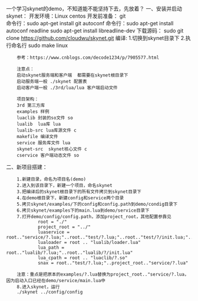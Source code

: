 一个学习skynet的demo，不知道能不能坚持下去，先放着？
一、安装并启动skynet：
        开发环境：Linux  centos
        开发前准备：
        git   
        命令行：sudo apt-get install git
        autoconf
        命令行：sudo apt-get install autoconf
        readline
        sudo apt-get install libreadline-dev
        下载源码：
        sudo git clone https://github.com/cloudwu/skynet.git
        编译:
        1.切换到skynet目录下
        2.执行命名行 sudo make linux

        参考：https://www.cnblogs.com/decode1234/p/7905577.html

        注意点：
        启动skynet服务端和客户端  都需要在skynet根目录下
        启动服务端一般 ./skynet 配置表
        启动客户端一般 ./3rd/lua/lua 客户端启动文件

        项目架构：
        3rd 第三方库
        examples 样例
        luaclib 封装的so文件 so
        lualib  lua库 lua
        lualib-src lua库源文件 c
        makefile 编译文件
        service 服务库文件 lua
        skynet-src  skynet核心文件 c
        cservice 客户端动态文件 so
二、新项目搭建：

        1.新建目录，命名为项目名(demo)        
        2.进入到该目录下，新建一个项目，命名skynet
        3.把编译后的skynet根目录下的所有文件拷贝到skynet目录下
        4.在demo根目录下，新建config和service两个目录
        5.拷贝skynet/examples/下的config和config.path到demo/condig目录下
        6.拷贝skynet/examples下的main.lua到demo/service目录下
        7.打开demo/config/config.path，添加project_root，其他配置参靠见
                root = "./"
                project_root = "../"
                luaservice = root.."service/?.lua;"..root.."test/?.lua;"..root.."test/?/init.lua;"..project_root.."service/?.lua"
                lualoader = root .. "lualib/loader.lua"
                lua_path = root.."lualib/?.lua;"..root.."lualib/?/init.lua"
                lua_cpath = root .. "luaclib/?.so"
                snax = root.."test/?.lua;"..project_root.."service/?.lua"

        注意：重点是把原本的examples/?.lua替换为project_root.."service/?.lua，因为启动入口已经在demo/service/main.lua中
        8.进入skynet，运行
        ./skynet ../config/config
      
   
